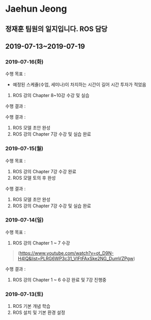 Jaehun Jeong
============

정재훈 팀원의 일지입니다. ROS 담당
--------------------

## 2019-07-13~2019-07-19

### 2019-07-16(화)
수행 목표 :
- 예정된 스케쥴(수업, 세미나)이 차지하는 시간이 길어 시간 투자가 적었음
1. ROS 강의 Chapter 8~10강 수강 및 실습


수행 결과 :

수행 결과 :
1. ROS 모델 초안 완성
2. ROS 강의 Chapter 7강 수강 및 실습 완료

### 2019-07-15(월)
수행 목표 :
1. ROS 강의 Chapter 7강 수강 완료
2. ROS 모델 토의 후 완성

수행 결과 :
1. ROS 모델 초안 완성
2. ROS 강의 Chapter 7강 수강 및 실습 완료

### 2019-07-14(일)
수행 목표 :
1. ROS 강의 Chapter 1 ~ 7 수강
> (https://www.youtube.com/watch?v=ot_D9N-H4lQ&list=PLRG6WP3c31_VIFtFAxSke2NG_DumVZPgw)

수행 결과 : 
1. ROS 강의 Chapter 1 ~ 6 수강 완료 및 7강 진행중


### 2019-07-13(토)
1. ROS 기본 개념 학습
2. ROS 설치 및 기본 환경 설정


